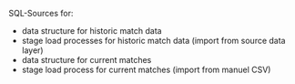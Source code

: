 
SQL-Sources for:
- data structure for historic match data
- stage load processes for historic match data (import from source data layer)
- data structure for current matches 
- stage load process for current matches (import from manuel CSV)
